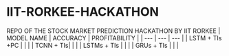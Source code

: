 # IIT-RORKEE-HACKATHON
REPO OF THE STOCK MARKET PREDICTION HACKATHON BY IIT RORKEE
| MODEL NAME | ACCURACY |  PROFITABILITY |
| --- | --- | --- |
| LSTM + TIs +PC | | |
| TCNN + TIs| | |
| LSTMs + TIs | | |
| GRUs + TIs | | |

